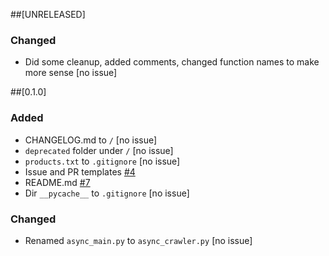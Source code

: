 ##[UNRELEASED]

### Changed
- Did some cleanup, added comments, changed function names to make more sense [no issue]


##[0.1.0]

### Added
- CHANGELOG.md to `/` [no issue]
- `deprecated` folder under `/` [no issue]
- `products.txt` to `.gitignore` [no issue]
- Issue and PR templates [#4](https://github.com/pdmthorsrud/web_crawler/issues/4)
- README.md [#7](https://github.com/pdmthorsrud/web_crawler/issues/7)
- Dir `__pycache__` to `.gitignore` [no issue]

### Changed
- Renamed `async_main.py` to `async_crawler.py` [no issue]